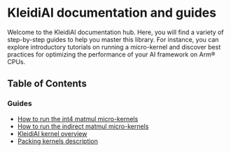 <!--
    SPDX-FileCopyrightText: Copyright 2024-2025 Arm Limited and/or its affiliates <open-source-office@arm.com>

    SPDX-License-Identifier: Apache-2.0
-->

# KleidiAI documentation and guides

Welcome to the KleidiAI documentation hub. Here, you will find a variety of step-by-step guides to help you master this library. For instance, you can explore introductory tutorials on running a micro-kernel and discover best practices for optimizing the performance of your AI framework on Arm® CPUs.

## Table of Contents

### Guides

- [How to run the int4 matmul micro-kernels](matmul_qsi4cx/README.md)
- [How to run the indirect matmul micro-kernels](imatmul/README.md)
- [KleidiAI kernel overview](../kai/ukernels/matmul/README.md)
- [Packing kernels description](../kai/ukernels/matmul/pack/README.md)

